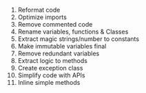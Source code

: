 1. Reformat code
1. Optimize imports
1. Remove commented code
1. Rename variables, functions & Classes
1. Extract magic strings/number to constants
1. Make immutable variables final
1. Remove redundant variables
1. Extract logic to methods
1. Create exception class 
1. Simplify code with APIs 
1. Inline simple methods
 